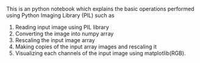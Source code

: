 This is an python notebook which explains the basic operations performed using Python Imaging Library (PIL) such as 

1) Reading input image using PIL library
2) Converting the image into numpy array
3) Rescaling the input image array
4) Making copies of the input array images and rescaling it
5) Visualizing each channels of the input image using matplotlib(RGB).


